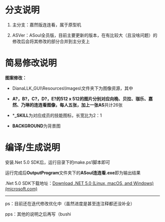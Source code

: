 # 分支说明

1. 主分支：嘉然版连连看，属于原型机

2. ASVer：ASoul全员版，目前主要更新的版本，在有比较大（且没啥问题）的修改后会将其修改的部分合并到主分支上



# 简易修改说明

**图案修改：**

* DianaLLK_GUI\Resources\Images\文件夹下为图像资源，其中

* **A?，B?，C?，D?，E?**的512 x 512的图片分别对应向晚、贝拉、珈乐、嘉然、乃琳的连连看图像，每人五张，加上一张**AS**共计26张

* ***_SKILL**为对应成员的技能图标，长宽比为2：1

* **BACKGROUND**为背景图

  

# 编译/生成说明

安装.Net 5.0 SDK后，运行目录下的make.ps1脚本即可

运行完成后**OutputProgram**文件夹下的**ASoul连连看.exe**即为输出结果

.Net 5.0 SDK下载地址：[Download .NET 5.0 (Linux, macOS, and Windows) (microsoft.com)](https://dotnet.microsoft.com/download/dotnet/5.0)



-----



ps：目前还在迭代修改优化中（虽然进度是甚至连注释都还没补全）

pps：其他的说明之后再写（bushi